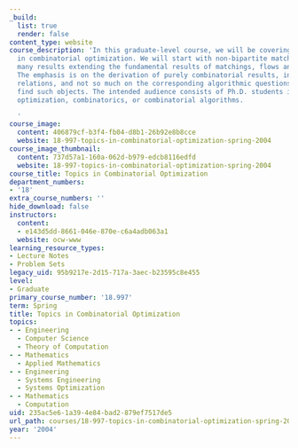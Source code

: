 ```yaml
---
_build:
  list: true
  render: false
content_type: website
course_description: 'In this graduate-level course, we will be covering advanced topics
  in combinatorial optimization. We will start with non-bipartite matchings and cover
  many results extending the fundamental results of matchings, flows and matroids.
  The emphasis is on the derivation of purely combinatorial results, including min-max
  relations, and not so much on the corresponding algorithmic questions of how to
  find such objects. The intended audience consists of Ph.D. students interested in
  optimization, combinatorics, or combinatorial algorithms.

  '
course_image:
  content: 406879cf-b3f4-fb04-d8b1-26b92e8b8cce
  website: 18-997-topics-in-combinatorial-optimization-spring-2004
course_image_thumbnail:
  content: 737d57a1-160a-062d-b979-edcb8116edfd
  website: 18-997-topics-in-combinatorial-optimization-spring-2004
course_title: Topics in Combinatorial Optimization
department_numbers:
- '18'
extra_course_numbers: ''
hide_download: false
instructors:
  content:
  - e143d5dd-8661-046e-870e-c6a4adb063a1
  website: ocw-www
learning_resource_types:
- Lecture Notes
- Problem Sets
legacy_uid: 95b9217e-2d15-717a-3aec-b23595c8e455
level:
- Graduate
primary_course_number: '18.997'
term: Spring
title: Topics in Combinatorial Optimization
topics:
- - Engineering
  - Computer Science
  - Theory of Computation
- - Mathematics
  - Applied Mathematics
- - Engineering
  - Systems Engineering
  - Systems Optimization
- - Mathematics
  - Computation
uid: 235ac5e6-1a39-4e84-bad2-879ef7517de5
url_path: courses/18-997-topics-in-combinatorial-optimization-spring-2004
year: '2004'
---
```

